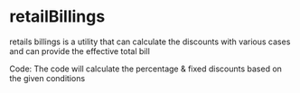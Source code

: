 # retailBillings
retails billings is a utility that can calculate the discounts with various cases and can provide the effective total bill


Code:
The code will calculate the percentage & fixed discounts based on the given conditions